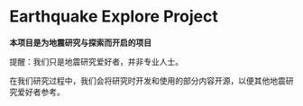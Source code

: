 # Earthquake Explore Project

**本项目是为地震研究与探索而开启的项目**

提醒：我们只是地震研究爱好者，并非专业人士。

在我们研究过程中，我们会将研究时开发和使用的部分内容开源，以便其他地震研究爱好者参考。
